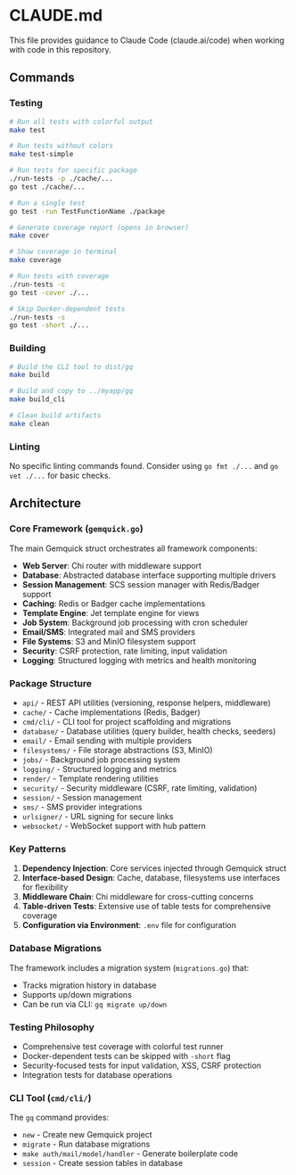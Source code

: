 # CLAUDE.md

This file provides guidance to Claude Code (claude.ai/code) when working with code in this repository.

## Commands

### Testing
```bash
# Run all tests with colorful output
make test

# Run tests without colors  
make test-simple

# Run tests for specific package
./run-tests -p ./cache/...
go test ./cache/...

# Run a single test
go test -run TestFunctionName ./package

# Generate coverage report (opens in browser)
make cover

# Show coverage in terminal
make coverage

# Run tests with coverage
./run-tests -c
go test -cover ./...

# Skip Docker-dependent tests
./run-tests -s
go test -short ./...
```

### Building
```bash
# Build the CLI tool to dist/gq
make build

# Build and copy to ../myapp/gq
make build_cli

# Clean build artifacts
make clean
```

### Linting
No specific linting commands found. Consider using `go fmt ./...` and `go vet ./...` for basic checks.

## Architecture

### Core Framework (`gemquick.go`)
The main Gemquick struct orchestrates all framework components:
- **Web Server**: Chi router with middleware support
- **Database**: Abstracted database interface supporting multiple drivers
- **Session Management**: SCS session manager with Redis/Badger support  
- **Caching**: Redis or Badger cache implementations
- **Template Engine**: Jet template engine for views
- **Job System**: Background job processing with cron scheduler
- **Email/SMS**: Integrated mail and SMS providers
- **File Systems**: S3 and MinIO filesystem support
- **Security**: CSRF protection, rate limiting, input validation
- **Logging**: Structured logging with metrics and health monitoring

### Package Structure
- `api/` - REST API utilities (versioning, response helpers, middleware)
- `cache/` - Cache implementations (Redis, Badger)
- `cmd/cli/` - CLI tool for project scaffolding and migrations
- `database/` - Database utilities (query builder, health checks, seeders)
- `email/` - Email sending with multiple providers
- `filesystems/` - File storage abstractions (S3, MinIO)
- `jobs/` - Background job processing system
- `logging/` - Structured logging and metrics
- `render/` - Template rendering utilities
- `security/` - Security middleware (CSRF, rate limiting, validation)
- `session/` - Session management
- `sms/` - SMS provider integrations
- `urlsigner/` - URL signing for secure links
- `websocket/` - WebSocket support with hub pattern

### Key Patterns
1. **Dependency Injection**: Core services injected through Gemquick struct
2. **Interface-based Design**: Cache, database, filesystems use interfaces for flexibility
3. **Middleware Chain**: Chi middleware for cross-cutting concerns
4. **Table-driven Tests**: Extensive use of table tests for comprehensive coverage
5. **Configuration via Environment**: `.env` file for configuration

### Database Migrations
The framework includes a migration system (`migrations.go`) that:
- Tracks migration history in database
- Supports up/down migrations
- Can be run via CLI: `gq migrate up/down`

### Testing Philosophy
- Comprehensive test coverage with colorful test runner
- Docker-dependent tests can be skipped with `-short` flag
- Security-focused tests for input validation, XSS, CSRF protection
- Integration tests for database operations

### CLI Tool (`cmd/cli/`)
The `gq` command provides:
- `new` - Create new Gemquick project
- `migrate` - Run database migrations
- `make auth/mail/model/handler` - Generate boilerplate code
- `session` - Create session tables in database